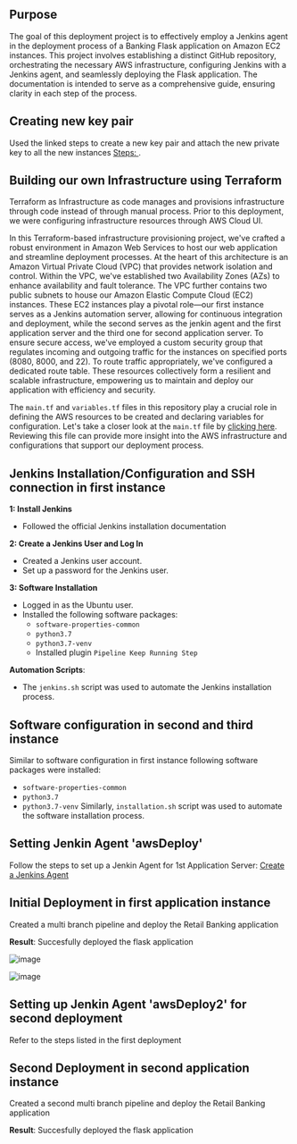 ## Purpose

The goal of this deployment project is to effectively employ a Jenkins agent in the deployment process of a Banking Flask application on Amazon EC2 instances. This project involves establishing a distinct GitHub repository, orchestrating the necessary AWS infrastructure, configuring Jenkins with a Jenkins agent, and seamlessly deploying the Flask application. The documentation is intended to serve as a comprehensive guide, ensuring clarity in each step of the process.


## Creating new key pair

Used the linked steps to create a new key pair and attach the new private key to all the new instances
[Steps: ](https://github.com/SaraGurungLABS01/Others.git/Key_Pair.md).

## Building our own Infrastructure using Terraform

Terraform as Infrastructure as code manages and provisions infrastructure through code instead of through manual process. Prior to this deployment, we were configuring infrastructure resources through AWS Cloud UI.

In this Terraform-based infrastructure provisioning project, we've crafted a robust environment in Amazon Web Services to host our web application and streamline deployment processes. At the heart of this architecture is an Amazon Virtual Private Cloud (VPC) that provides network isolation and control. Within the VPC, we've established two Availability Zones (AZs) to enhance availability and fault tolerance. The VPC further contains two public subnets to house our Amazon Elastic Compute Cloud (EC2) instances. These EC2 instances play a pivotal role—our first instance serves as a Jenkins automation server, allowing for continuous integration and deployment, while the second serves as the jenkin agent and the first  application server and the third one for second application server. To ensure secure access, we've employed a custom security group that regulates incoming and outgoing traffic for the instances on specified ports (8080, 8000, and 22). To route traffic appropriately, we've configured a dedicated route table. These resources collectively form a resilient and scalable infrastructure, empowering us to maintain and deploy our application with efficiency and security.

The `main.tf` and `variables.tf` files in this repository play a crucial role in defining the AWS resources to be created and declaring variables for configuration. Let's take a closer look at the `main.tf` file by [clicking here](https://github.com/SaraGurungLABS01/Deployment_5.1.git/main.tf). Reviewing this file can provide more insight into the AWS infrastructure and configurations that support our deployment process.

## Jenkins Installation/Configuration and SSH connection in first instance

**1: Install Jenkins**
- Followed the official Jenkins installation documentation 

**2: Create a Jenkins User and Log In**
- Created a Jenkins user account.
- Set up a password for the Jenkins user.

**3: Software Installation**
- Logged in as the Ubuntu user.
- Installed the following software packages:
   - `software-properties-common`
   - `python3.7`
   - `python3.7-venv`
   - Installed plugin `Pipeline Keep Running Step`

**Automation Scripts**:

- The `jenkins.sh` script was used to automate the Jenkins installation process.

## Software configuration in second and third instance
Similar to software configuration in first instance following software packages were installed:
   - `software-properties-common`
   - `python3.7`
   - `python3.7-venv`
Similarly, `installation.sh` script was used to automate the software installation process.

## Setting Jenkin Agent 'awsDeploy'

Follow the steps to set up a Jenkin Agent for 1st Application Server: [Create a Jenkins Agent](https://scribehow.com/shared/Step-by-step_Guide_Creating_an_Agent_in_Jenkins__xeyUT01pSAiWXC3qN42q5w)

## Initial Deployment in first application instance

Created a multi branch pipeline and deploy the Retail Banking application

**Result**: Succesfully deployed the flask application

![image](https://github.com/SaraGurungLABS01/Deployment_5.1/assets/140760966/9f25829a-18e1-4452-bab9-b034e7414fff)

![image](https://github.com/SaraGurungLABS01/Deployment_5.1/assets/140760966/0a92df82-08f8-4acd-8b4b-8129b71c6237)

## Setting up Jenkin Agent 'awsDeploy2' for second deployment

Refer to the steps listed in the first deployment

## Second Deployment in second application instance

Created a second multi branch pipeline and deploy the Retail Banking application

**Result**: Succesfully deployed the flask application













